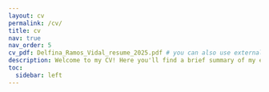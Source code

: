 ```yaml
---
layout: cv
permalink: /cv/
title: cv
nav: true
nav_order: 5
cv_pdf: Delfina_Ramos_Vidal_resume_2025.pdf # you can also use external links here
description: Welcome to my CV! Here you'll find a brief summary of my experience and skills. If you want an in-depth look at my professional experience, my approach to work, or my achievements, feel free to reach me at LinkedIn for more information.
toc:
  sidebar: left
---
```

